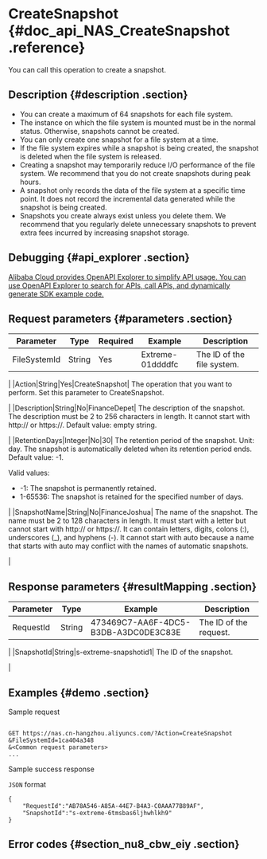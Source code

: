 # CreateSnapshot {#doc_api_NAS_CreateSnapshot .reference}

You can call this operation to create a snapshot.

## Description {#description .section}

-   You can create a maximum of 64 snapshots for each file system.
-   The instance on which the file system is mounted must be in the normal status. Otherwise, snapshots cannot be created.
-   You can only create one snapshot for a file system at a time.
-   If the file system expires while a snapshot is being created, the snapshot is deleted when the file system is released.
-   Creating a snapshot may temporarily reduce I/O performance of the file system. We recommend that you do not create snapshots during peak hours.
-   A snapshot only records the data of the file system at a specific time point. It does not record the incremental data generated while the snapshot is being created.
-   Snapshots you create always exist unless you delete them. We recommend that you regularly delete unnecessary snapshots to prevent extra fees incurred by increasing snapshot storage.

## Debugging {#api_explorer .section}

[Alibaba Cloud provides OpenAPI Explorer to simplify API usage. You can use OpenAPI Explorer to search for APIs, call APIs, and dynamically generate SDK example code.](https://api.aliyun.com/#product=NAS&api=CreateSnapshot&type=RPC&version=2017-06-26)

## Request parameters {#parameters .section}

|Parameter|Type|Required|Example|Description|
|---------|----|--------|-------|-----------|
|FileSystemId|String|Yes|Extreme-01ddddfc| The ID of the file system.

 |
|Action|String|Yes|CreateSnapshot| The operation that you want to perform. Set this parameter to CreateSnapshot.

 |
|Description|String|No|FinanceDepet| The description of the snapshot. The description must be 2 to 256 characters in length. It cannot start with http:// or https://. Default value: empty string.

 |
|RetentionDays|Integer|No|30| The retention period of the snapshot. Unit: day. The snapshot is automatically deleted when its retention period ends. Default value: -1.

 Valid values:

 -   -1: The snapshot is permanently retained.
-   1-65536: The snapshot is retained for the specified number of days.

 |
|SnapshotName|String|No|FinanceJoshua| The name of the snapshot. The name must be 2 to 128 characters in length. It must start with a letter but cannot start with http:// or https://. It can contain letters, digits, colons \(:\), underscores \(\_\), and hyphens \(-\). It cannot start with auto because a name that starts with auto may conflict with the names of automatic snapshots.

 |

## Response parameters {#resultMapping .section}

|Parameter|Type|Example|Description|
|---------|----|-------|-----------|
|RequestId|String|473469C7-AA6F-4DC5-B3DB-A3DC0DE3C83E| The ID of the request.

 |
|SnapshotId|String|s-extreme-snapshotid1| The ID of the snapshot.

 |

## Examples {#demo .section}

Sample request

``` {#request_demo}

GET https://nas.cn-hangzhou.aliyuncs.com/?Action=CreateSnapshot
&FileSystemId=1ca404a348
&<Common request parameters>
...

```

Sample success response

`JSON` format

``` {#json_return_success_demo}
{
	"RequestId":"AB78A546-A85A-44E7-B4A3-C0AAA77B89AF",
	"SnapshotId":"s-extreme-6tmsbas6ljhwhlkh9"
}
```

## Error codes {#section_nu8_cbw_eiy .section}


